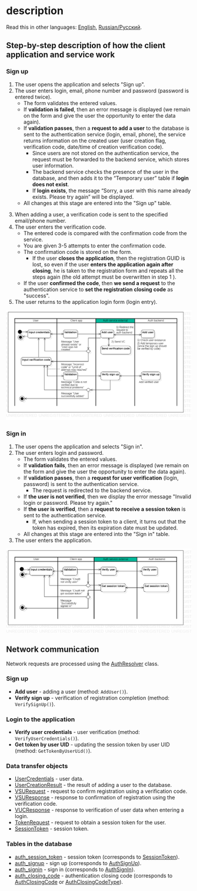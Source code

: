 # description

Read this in other languages: [English](description.md), [Russian/Русский](description.ru.md).

## Step-by-step description of how the client application and service work

### Sign up

1. The user opens the application and selects "Sign up".
2. The user enters login, email, phone number and password (password is entered twice).
     - The form validates the entered values.
     - If **validation is failed**, then an error message is displayed (we remain on the form and give the user the opportunity to enter the data again).
     - If **validation passes**, then a **request to add a user** to the database is sent to the authentication service (login, email, phone), the service returns information on the created user (user creation flag, verification code, date/time of creation verification code).
         - Since users are not stored on the authentication service, the request must be forwarded to the backend service, which stores user information.
         - The backend service checks the presence of the user in the database, and then adds it to the “Temporary user” table if **login does not exist**.
         - If **login exists**, the message “Sorry, a user with this name already exists. Please try again” will be displayed.
     - All changes at this stage are entered into the "Sign up" table.
<!--
     - **Optional** (executed only if necessary at the business logic level of the client application): If **email** and/or **phone exists**, then the message "User with this email and/or phone number" is displayed already exists. For data security reasons, deactivate the previous account or try to remember the password for the previous account" and select "Remember password"/"Deactivate old account"/"Cancel".
         - If the user clicks "Remember password", he is redirected to the application login form.
         - If the user clicks "Deactivate old entry", then the user enters an email or phone number on the new form, clicks "Get deactivation code", a request is sent to the authentication service, the service makes an entry in the "Deactivation" table and in response sends the deactivation code, the user confirms or does not confirm (see point 4). If confirmed, the client application sends a deactivation request, and then all active entries in the user and token tables are marked as outdated and overwritten.
     - On the authentication service side, there is a job that marks entries in the "Sign up" table.
-->
3. When adding a user, a verification code is sent to the specified email/phone number.
4. The user enters the verification code.
     - The entered code is compared with the confirmation code from the service.
     - You are given 3-5 attempts to enter the confirmation code.
     - The confirmation code is stored on the form.
         - If the user **closes the application**, then the registration GUID is lost, so even if the user **enters the application again after closing**, he is taken to the registration form and repeats all the steps again (the old attempt must be overwritten in step 1 ).
     - If the user **confirmed the code**, then **we send a request** to the authentication service to **set the registration closing code** as "success".
5. The user returns to the application login form (login entry).

![flowchart-signup](img/flowchart-signup.png)

### Sign in 

1. The user opens the application and selects "Sign in".
2. The user enters login and password.
     - The form validates the entered values.
     - If **validation fails**, then an error message is displayed (we remain on the form and give the user the opportunity to enter the data again).
     - If **validation passes**, then a **request for user verification** (login, password) is sent to the authentication service.
         - The request is redirected to the backend service.
     - If **the user is not verified**, then we display the error message "Invalid login or password. Please try again."
     - If **the user is verified**, then a **request to receive a session token** is sent to the authentication service.
         - If, when sending a session token to a client, it turns out that the token has expired, then its expiration date must be updated.
     - All changes at this stage are entered into the "Sign in" table.
     <!--
     - If there are several login attempts in the temporary table during the day for the same user, then it is likely that they are trying to hack him, so after the nth time the exception "the number of login attempts has been exceeded" should be sent.
     -->
3. The user enters the application.

![flowchart-signin](img/flowchart-signin.png)

## Network communication

Network requests are processed using the [AuthResolver](authbl/AuthResolver.md) class.

### Sign up 

- **Add user** - adding a user (method: `AddUser()`).
- **Verify sign up** - verification of registration completion (method: `VerifySignUp()`).
<!--
- **Get deacitvation code** - getting the deactivation code (method: `GetDeactivationCode()`).:
     - input: `UserCredentials`;
     - output: `DeactivationCode`.
- **Deactivate users** - deactivate users (method: `DeactivateUsers()`).:
     - input: `DeactivationRequest`;
     - output: `DeactivationResponse`.
-->

### Login to the application

- **Verify user credentials** - user verification (method: `VerifyUserCredentials()`).
- **Get token by user UID** - updating the session token by user UID (method: `GetTokenByUserUid()`).

### Data transfer objects

- [UserCredentials](models/NetworkParameters/UserCredentials.md) - user data.
- [UserCreationResult](models/NetworkParameters/UserCreationResult.md) - the result of adding a user to the database.
- [VSURequest](models/NetworkParameters/VSURequest.md) - request to confirm registration using a verification code.
- [VSUResponse](models/NetworkParameters/VSUResponse.md) - response to confirmation of registration using the verification code.
- [VUCResponse](models/NetworkParameters/VUCResponse.md) - response to verification of user data when entering a login.
- [TokenRequest](models/NetworkParameters/TokenRequest.md) - request to obtain a session token for the user.
- [SessionToken](models/NetworkParameters/SessionToken.md) - session token.

### Tables in the database

- [auth_session_token](dbtables/auth_session_token.md) - session token (corresponds to [SessionToken](models/NetworkParameters/SessionToken.md)).
- [auth_signup](dbtables/auth_signup.md) - sign up (corresponds to [AuthSignUp](models/AuthSignUp.md)).
- [auth_signin](dbtables/auth_signin.md) - sign in (corresponds to [AuthSignIn](models/AuthSignIn.md)).
- [auth_closing_code](dbtables/auth_closing_code.md) - authentication closing code (corresponds to [AuthClosingCode](models/AuthClosingCode.md) or [AuthClosingCodeType](models/AuthClosingCodeType.md)).
